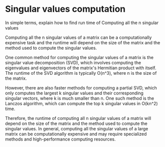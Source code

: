 # Singular values computation

In simple terms, explain how to find run time of Computing all the n singular values

Computing all the n singular values of a matrix can be a computationally expensive task and the runtime will depend on the size of the matrix and the method used to compute the singular values.

One common method for computing the singular values of a matrix is the singular value decomposition (SVD), which involves computing the eigenvalues and eigenvectors of the matrix's Hermitian product with itself. The runtime of the SVD algorithm is typically O(n^3), where n is the size of the matrix.

However, there are also faster methods for computing a partial SVD, which only computes the largest k singular values and their corresponding singular vectors, where k is much smaller than n. One such method is the Lanczos algorithm, which can compute the top k singular values in O(kn^2) time.

Therefore, the runtime of computing all n singular values of a matrix will depend on the size of the matrix and the method used to compute the singular values. In general, computing all the singular values of a large matrix can be computationally expensive and may require specialized methods and high-performance computing resources.